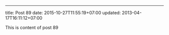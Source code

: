 ---
title: Post 89
date: 2015-10-27T11:55:19+07:00
updated: 2013-04-17T16:11:12+07:00

This is content of post 89